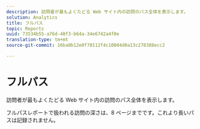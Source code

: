 ```yaml
---
description: 訪問者が最もよくたどる Web サイト内の訪問のパス全体を表示します。
solution: Analytics
title: フルパス
topic: Reports
uuid: 73534b55-a76d-40f3-b64a-34e6742a4f0e
translation-type: tm+mt
source-git-commit: 16ba0b12e0f70112f4c10804d0a13c278388ecc2

---
```



# フルパス

訪問者が最もよくたどる Web サイト内の訪問のパス全体を表示します。

フルパスレポートで扱われる訪問の深さは、8 ページまでです。これより長いパスは記録されません。
